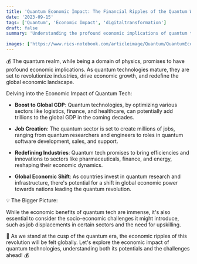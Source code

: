 ```yaml
---
title: 'Quantum Economic Impact: The Financial Ripples of the Quantum Wave 💰'
date: '2023-09-15'
tags: ['Quantum', 'Economic Impact', 'digitaltransformation']
draft: false
summary: 'Understanding the profound economic implications of quantum technologies on industries, economies, and the global landscape!'

images: ['https://www.rics-notebook.com/articleimage/Quantum/QuantumEconomicImpact.png']
---
```


💰 The quantum realm, while being a domain of physics, promises to have profound economic implications. As quantum technologies mature, they are set to revolutionize industries, drive economic growth, and redefine the global economic landscape.

Delving into the Economic Impact of Quantum Tech:

- **Boost to Global GDP**: Quantum technologies, by optimizing various sectors like logistics, finance, and healthcare, can potentially add trillions to the global GDP in the coming decades.

- **Job Creation**: The quantum sector is set to create millions of jobs, ranging from quantum researchers and engineers to roles in quantum software development, sales, and support.

- **Redefining Industries**: Quantum tech promises to bring efficiencies and innovations to sectors like pharmaceuticals, finance, and energy, reshaping their economic dynamics.

- **Global Economic Shift**: As countries invest in quantum research and infrastructure, there's potential for a shift in global economic power towards nations leading the quantum revolution.

💡 The Bigger Picture:

While the economic benefits of quantum tech are immense, it's also essential to consider the socio-economic challenges it might introduce, such as job displacements in certain sectors and the need for upskilling.

🚀 As we stand at the cusp of the quantum era, the economic ripples of this revolution will be felt globally. Let's explore the economic impact of quantum technologies, understanding both its potentials and the challenges ahead! 💰
